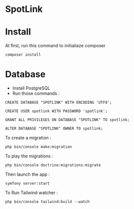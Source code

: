 # SpotLink


# Install

At first, run this command to initialiaze composer
```
composer install
```

# Database

- Install PostgreSQL
- Run those commands :
```
CREATE DATABASE "SPOTLINK" WITH ENCODING 'UTF8';

CREATE USER spotlink WITH PASSWORD 'spotlink';

GRANT ALL PRIVILEGES ON DATABASE "SPOTLINK" TO spotlink;

ALTER DATABASE "SPOTLINK" OWNER TO spotlink;
```

To create a migration :
```
php bin/console make:migration
```

To play the migrations :
```
php bin/console doctrine:migrations:migrate
```

Then launch the app :

```
symfony server:start
```

To Run Tailwind watcher :

```
php bin/console tailwind:build --watch
```